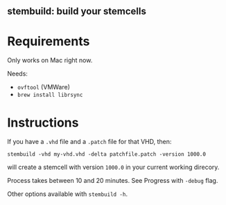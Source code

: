 ## stembuild: build your stemcells

# Requirements

Only works on Mac right now.

Needs:

* `ovftool` (VMWare)
* `brew install librsync`

# Instructions

If you have a `.vhd` file and a `.patch` file for that VHD, then:

```
stembuild -vhd my-vhd.vhd -delta patchfile.patch -version 1000.0
```

will create a stemcell with version `1000.0` in your current working direcory.

Process takes between 10 and 20 minutes. See Progress with `-debug` flag.

Other options available with `stembuild -h`.
